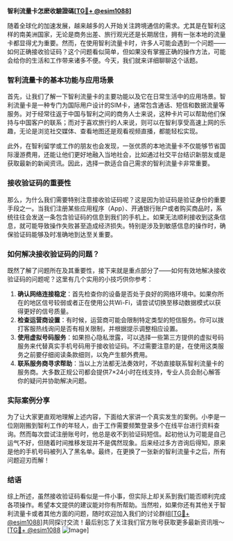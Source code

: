 **智利流量卡怎麽收驗證碼[[TG💪+ @esim1088](https://t.me/s/esim1088)]**

随着全球化的加速发展，越来越多的人开始关注跨境通信的需求。尤其是在智利这样的南美洲国家，无论是商务出差、旅行观光还是长期居住，拥有一张本地的流量卡都显得尤为重要。然而，在使用智利流量卡时，许多人可能会遇到一个问题——如何正确接收验证码？这个问题看似简单，但如果没有掌握正确的操作方法，可能会给你的生活和工作带来诸多不便。今天，我们就来详细聊聊这个话题。

### 智利流量卡的基本功能与应用场景

首先，让我们了解一下智利流量卡的主要功能以及它在日常生活中的应用场景。智利流量卡是一种专门为国际用户设计的SIM卡，通常包含通话、短信和数据流量等服务。对于经常往返于中国与智利之间的商务人士来说，这种卡片可以帮助他们保持与中国客户的联系；而对于喜欢旅行的人来说，则可以在智利享受高速上网的乐趣，无论是浏览社交媒体、查看地图还是观看视频直播，都能轻松实现。

此外，在智利留学或工作的朋友也会发现，一张优质的本地流量卡不仅能够节省国际漫游费用，还能让他们更好地融入当地社会，比如通过社交平台结识新朋友或是获取最新的新闻资讯。因此，选择一款适合自己需求的智利流量卡非常重要。

### 接收验证码的重要性

那么，为什么我们需要特别注意接收验证码呢？这是因为验证码是验证身份的重要手段之一。当我们注册某些应用程序（App）、开通银行账户或者购买商品时，系统往往会发送一条包含验证码的信息到我们的手机上。如果无法顺利接收到这条信息，就可能导致操作失败甚至造成经济损失。特别是涉及到敏感信息的操作时，确保验证码能够及时准确地到达至关重要。

### 如何解决接收验证码的问题？

既然了解了问题所在及其重要性，接下来就是重点部分了——如何有效地解决接收验证码的问题呢？这里有几个实用的小技巧供你参考：

1. **确认网络连接稳定**：首先检查你的设备是否处于良好的网络环境中。如果你所在的地区信号较弱或者正在使用公共Wi-Fi，请尝试切换至移动数据模式以获得更好的信号质量。
2. **检查运营商设置**：有时候，运营商可能会限制特定类型的短信服务。你可以拨打客服热线询问是否有相关限制，并根据提示调整相应设置。
3. **使用虚拟号码服务**：如果担心隐私泄露，可以选择一些第三方提供的虚拟号码服务来代替真实手机号码用于接收验证码。不过需要注意的是，在使用这类服务之前要仔细阅读条款细则，以免产生额外费用。
4. **联系服务商寻求帮助**：当以上方法都无法奏效时，不妨直接联系智利流量卡的服务商。大多数正规公司都会提供7×24小时在线支持，专业人员会耐心解答你的疑问并协助解决问题。

### 实际案例分享

为了让大家更直观地理解上述内容，下面给大家讲一个真实发生的案例。小李是一位刚刚搬到智利工作的年轻人，由于工作需要频繁登录多个在线平台进行资料查询。然而每次尝试注册账号时，他总是收不到验证码短信。起初他认为可能是自己运气不好，但随着时间推移发现并不是偶然现象。后来经过多方咨询后得知，原来是他的手机号码被列入了黑名单。最终，在更换了一张新的智利流量卡之后，所有问题迎刃而解！

### 结语

综上所述，虽然接收验证码看似是一件小事，但实际上却关系到我们能否顺利完成各项操作。希望本文提供的建议能对你有所帮助。当然啦，如果你还有其他关于智利流量卡或者其他方面的问题，随时欢迎加入我们的讨论群组[[TG💪+ @esim1088](https://t.me/s/esim1088)]共同探讨交流！最后别忘了关注我们官方账号获取更多最新资讯哦～[[TG💪+ @esim1088](https://t.me/s/esim1088) ![Image](https://i.postimg.cc/4NQfJmqS/Snipaste-2025-05-13-00-14-12.png)]